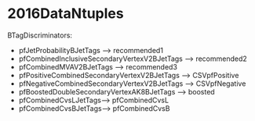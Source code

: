 # 2016DataNtuples

BTagDiscriminators:
- pfJetProbabilityBJetTags --> recommended1
- pfCombinedInclusiveSecondaryVertexV2BJetTags --> recommended2
- pfCombinedMVAV2BJetTags --> recommended3
- pfPositiveCombinedSecondaryVertexV2BJetTags --> CSVpfPositive
- pfNegativeCombinedSecondaryVertexV2BJetTags --> CSVpfNegative
- pfBoostedDoubleSecondaryVertexAK8BJetTags -->  boosted
- pfCombinedCvsLJetTags--> pfCombinedCvsL
- pfCombinedCvsBJetTags--> pfCombinedCvsB
